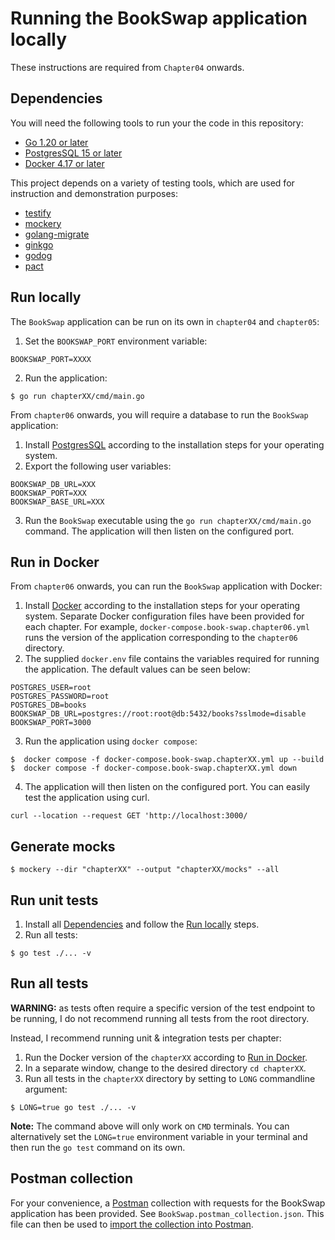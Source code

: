 # Running the BookSwap application locally

These instructions are required from `Chapter04` onwards.

## Dependencies

You will need the following tools to run your the code in this repository:

- [Go 1.20 or later](https://go.dev/doc/install)
- [PostgresSQL 15 or later](https://www.postgresql.org/download/)
- [Docker 4.17 or later](https://www.docker.com/products/docker-desktop/)

This project depends on a variety of testing tools, which are used for instruction and demonstration purposes:

- [testify](https://github.com/stretchr/testify)
- [mockery](https://github.com/vektra/mockery)
- [golang-migrate](https://github.com/golang-migrate/migrate)
- [ginkgo](https://github.com/onsi/ginkgo)
- [godog](https://github.com/cucumber/godog)
- [pact](https://github.com/pact-foundation)

## Run locally

The `BookSwap` application can be run on its own in `chapter04` and `chapter05`:

1. Set the `BOOKSWAP_PORT` environment variable:

```
BOOKSWAP_PORT=XXXX
```

2. Run the application:

```
$ go run chapterXX/cmd/main.go
```

From `chapter06` onwards, you will require a database to run the `BookSwap` application:

1. Install [PostgresSQL](https://www.postgresql.org/download/) according to the installation steps for your operating
   system.
1. Export the following user variables:

```
BOOKSWAP_DB_URL=XXX
BOOKSWAP_PORT=XXX
BOOKSWAP_BASE_URL=XXX
```

3. Run the `BookSwap` executable using the `go run chapterXX/cmd/main.go` command. The application will then listen on
   the configured port.

## Run in Docker

From `chapter06` onwards, you can run the `BookSwap` application with Docker:

1. Install [Docker](https://docs.docker.com/get-docker/) according to the installation steps for your operating system.
   Separate Docker configuration files have been provided for each chapter. For
   example, `docker-compose.book-swap.chapter06.yml` runs the version of the application corresponding to
   the `chapter06` directory.
1. The supplied `docker.env` file contains the variables required for running the application. The default values can be
   seen below:

```
POSTGRES_USER=root
POSTGRES_PASSWORD=root
POSTGRES_DB=books
BOOKSWAP_DB_URL=postgres://root:root@db:5432/books?sslmode=disable
BOOKSWAP_PORT=3000
```

3. Run the application using `docker compose`:

```
$  docker compose -f docker-compose.book-swap.chapterXX.yml up --build
$  docker compose -f docker-compose.book-swap.chapterXX.yml down 
```

4. The application will then listen on the configured port. You can easily test the application using curl.

```
curl --location --request GET 'http://localhost:3000/
```

## Generate mocks

```
$ mockery --dir "chapterXX" --output "chapterXX/mocks" --all
```

## Run unit tests

1. Install all [Dependencies](#dependencies) and follow the [Run locally](#run-locally) steps.
1. Run all tests:

```
$ go test ./... -v
```

## Run all tests

**WARNING:** as tests often require a specific version of the test endpoint to be running, I do not recommend running
all tests from the root directory.

Instead, I recommend running unit & integration tests per chapter:

1. Run the Docker version of the `chapterXX` according to [Run in Docker](#run-in-docker).
1. In a separate window, change to the desired directory `cd chapterXX`.
1. Run all tests in the `chapterXX` directory by setting to `LONG` commandline argument:

```
$ LONG=true go test ./... -v
```

**Note:** The command above will only work on `CMD` terminals. You can alternatively set the `LONG=true` environment
variable in your terminal and then run the `go test` command on its own.

## Postman collection

For your convenience, a [Postman](https://www.postman.com/downloads/) collection with requests for the BookSwap
application has been provided. See `BookSwap.postman_collection.json`. This file can then be used
to [import the collection into Postman](https://learning.postman.com/docs/getting-started/importing-and-exporting-data/#importing-data-into-postman).